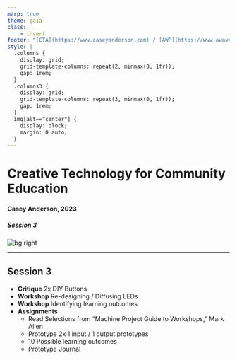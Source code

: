 ```yaml
---
marp: true
theme: gaia
class:
    - invert
footer: "[CTA](https://www.caseyanderson.com) / [AWP](https://www.awavepress.com)"
style: |
  .columns {
    display: grid;
    grid-template-columns: repeat(2, minmax(0, 1fr));
    gap: 1rem;
  }
  .columns3 {
    display: grid;
    grid-template-columns: repeat(3, minmax(0, 1fr));
    gap: 1rem;
  } 
  img[alt~="center"] {
    display: block;
    margin: 0 auto;
  }
---
```


# Creative Technology for Community Education
#### Casey Anderson, 2023

##### Session 3

![bg right](.\imgs\LKM\paperclips-matenwa-2019-ZJackson.JPG)

---

<!-- paginate: true -->

## Session 3

- **Critique** 2x DIY Buttons
- **Workshop** Re-designing / Diffusing LEDs
- **Workshop** Identifying learning outcomes
- **Assignments**
    - Read Selections from “Machine Project Guide to Workshops,” Mark Allen
    - Prototype 2x 1 input / 1 output prototypes
    - 10 Possible learning outcomes
    - Prototype Journal
